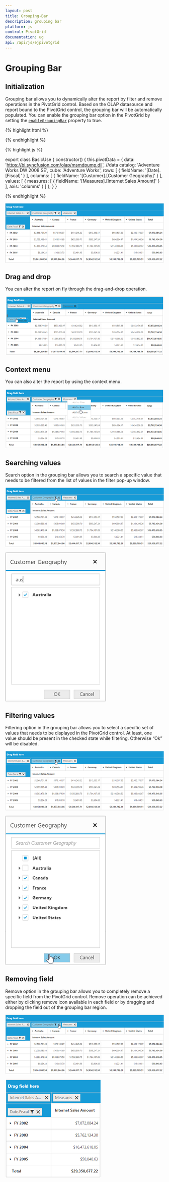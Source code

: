 ```yaml
---
layout: post
title: Grouping-Bar
description: grouping bar
platform: js
control: PivotGrid
documentation: ug
api: /api/js/ejpivotgrid
---
```


# Grouping Bar

## Initialization
Grouping bar allows you to dynamically alter the report by filter and remove operations in the PivotGrid control. Based on the OLAP datasource and report bound to the PivotGrid control, the grouping bar will be automatically populated. You can enable the grouping bar option in the PivotGrid by setting the [`enableGroupingBar`](/api/js/ejpivotgrid#members:enablegroupingbar) property to true.

{% highlight html %}

<template>
  <div>
    <ej-pivot-grid id="groupingBar" e-enable-grouping-bar="true">
    </ej-pivot-grid>
  </div>
</template>

{% endhighlight %}

{% highlight js %}

export class BasicUse {
  constructor() {
    this.pivotData = {
      data: 'https://bi.syncfusion.com/olap/msmdpump.dll', //data
      catalog: 'Adventure Works DW 2008 SE',
      cube: 'Adventure Works',
      rows: [
        {
          fieldName: '[Date].[Fiscal]'
        }
      ],
      columns: [
        {
          fieldName: '[Customer].[Customer Geography]'
        }
      ],
      values: [
        {
          measures: [
            {
              fieldName: '[Measures].[Internet Sales Amount]'
            }
          ],
          axis: 'columns'
        }
      ]
    };
  }
}

{% endhighlight %}

![](Grouping-Bar_images/olapclientgroupingbar.png)

## Drag and drop

You can alter the report on fly through the drag-and-drop operation.

![](Grouping-Bar_images/GBar_Olap.png)

## Context menu

You can also alter the report by using the context menu.

![](Grouping-Bar_images/CMenu_Olap.png)

## Searching values
Search option in the grouping bar allows you to search a specific value that needs to be filtered from the list of values in the filter pop-up window.

![](Grouping-Bar_images/OlapClntFiltering.png)

![](Grouping-Bar_images/olapclientsearching.png)

## Filtering values
Filtering option in the grouping bar allows you to select a specific set of values that needs to be displayed in the PivotGrid control. At least, one value should be present in the checked state while filtering. Otherwise “Ok” will be disabled.

![](Grouping-Bar_images/OlapClntFiltering.png)

![](Grouping-Bar_images/olapclientfiltering.png)

## Removing field
Remove option in the grouping bar allows you to completely remove a specific field from the PivotGrid control. Remove operation can be achieved either by clicking remove icon available in each field or by dragging and dropping the field out of the grouping bar region.

![](Grouping-Bar_images/Olapclientremove.png)

![](Grouping-Bar_images/OlapAFRemoving.png)


